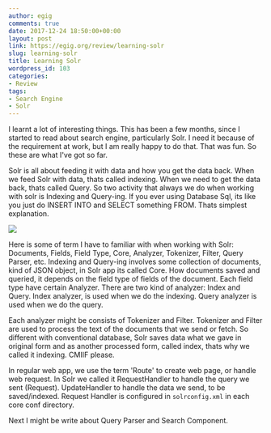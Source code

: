 ```yaml
---
author: egig
comments: true
date: 2017-12-24 18:50:00+00:00
layout: post
link: https://egig.org/review/learning-solr
slug: learning-solr
title: Learning Solr
wordpress_id: 103
categories:
- Review
tags:
- Search Engine
- Solr
---
```


I learnt a lot of interesting things. This has been a few months, since I started to read about search engine, particularly Solr. I need it because of the requirement at work, but I am really happy to do that. That was fun. So these are what I've got so far.

Solr is all about feeding it with data and how you get the data back. When we feed Solr with data, thats called indexing. When we need to get the data back, thats called Query. So two activity that always we do when working with solr is Indexing and Query-ing. If you ever using Database Sql, its like you just do INSERT INTO and SELECT something FROM. Thats simplest explanation.

![](http://egig.org/wp-content/uploads/2017/12/solr-simple.png)

Here is some of term I have to familiar with when working with Solr: <!-- more --> Documents, Fields, Field Type, Core, Analyzer, Tokenizer, Filter, Query Parser, etc. Indexing and Query-ing involves some collection of documents, kind of JSON object, in Solr app its called Core. How documents saved and queried, it depends on the field type of fields of the document. Each field type have certain Analyzer. There are two kind of analyzer: Index and Query. Index analyzer, is used when we do the indexing. Query analyzer is used when we do the query.

Each analyzer might be consists of Tokenizer and Filter. Tokenizer and Filter are used to process the text of the documents that we send or fetch. So different with conventional database, Solr saves data what we gave in original form and as another processed form, called index, thats why we called it indexing. CMIIF please.

In regular web app, we use the term 'Route' to create web page, or handle web request. In Solr we called it RequestHandler to handle the query we sent (Request). UpdateHandler to handle the data we send, to be saved/indexed. Request Handler is configured in `solrconfig.xml` in each core conf directory.

Next I might be write about Query Parser and Search Component.
